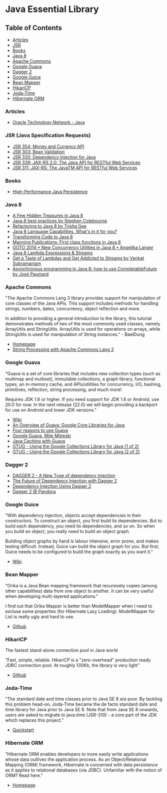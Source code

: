 # Java Essential Library

## Table of Contents

- [Articles](#articles)
- [JSR](#jsr-java-specification-requests)
- [Books](#books)
- [Java 8](#java-8)
- [Apache Commons](#apache-commons)
- [Google Guava](#google-guava)
- [Dagger 2](#dagger-2)
- [Google Guice](#google-guice)
- [Bean Mapper](#bean-mapper)
- [HikariCP](#hikaricp)
- [Joda-Time](#joda-time)
- [Hibernate ORM](#hibernate-orm)

### Articles

- [Oracle Technology Network - Java](http://www.oracle.com/technetwork/articles/java/index.html)

### JSR (Java Specification Requests)

- [JSR 354: Money and Currency API](https://jcp.org/en/jsr/detail?id=354)
- [JSR 303: Bean Validation](https://jcp.org/en/jsr/detail?id=303)
- [JSR 330: Dependency Injection for Java](https://www.jcp.org/en/jsr/detail?id=330)
- [JSR 339: JAX-RS 2.0: The Java API for RESTful Web Services](https://jcp.org/en/jsr/detail?id=339)
- [JSR 311: JAX-RS: The JavaTM API for RESTful Web Services](https://jcp.org/en/jsr/detail?id=311)

### Books

- [High-Performance Java Persistence](https://leanpub.com/high-performance-java-persistence)

### Java 8
- [A Few Hidden Treasures in Java 8](https://www.youtube.com/watch?v=GphO9fWhlAg)
- [Java 8 best practices by Stephen Colebourne](https://www.youtube.com/watch?v=wOks4LW6I24)
- [Refactoring to Java 8 by Trisha Gee](https://www.youtube.com/watch?v=NcetKbGayZY)
- [Java 8 Language Capabilities, What's in it for you?](https://www.youtube.com/watch?v=j9nj5dTo54Q)
- [Transforming Code to Java 8](https://www.youtube.com/watch?v=wk3WLaR2V2U)
- [Manning Publications: First class functions in Java 8](https://www.youtube.com/watch?v=gDTzlfjMe98)
- [GOTO 2014 • New Concurrency Utilities in Java 8 • Angelika Langer](https://www.youtube.com/watch?v=Q_0_1mKTlnY)
- [Java 8 Lambda Expressions & Streams](https://www.youtube.com/watch?v=8pDm_kH4YKY)
- [Get a Taste of Lambdas and Get Addicted to Streams by Venkat Subramaniam](https://www.youtube.com/watch?v=1OpAgZvYXLQ)
- [Asynchronous programming in Java 8: how to use CompletableFuture by José Paumard](https://www.youtube.com/watch?v=HdnHmbFg_hw)

### Apache Commons

"The Apache Commons Lang 3 library provides support for manipulation of core classes of the Java APIs. This support includes methods for handling strings, numbers, dates, concurrency, object reflection and more.

In addition to providing a general introduction to the library, this tutorial demonstrates methods of two of the most commonly used classes, namely ArrayUtils and StringUtils. ArrayUtils is used for operations on arrays, while StringUtils is used for manipulation of String instances." - BaelDung

- [Homepage](https://commons.apache.org/proper/commons-lang/)
- [String Processing with Apache Commons Lang 3](http://www.baeldung.com/string-processing-commons-lang)

### Google Guava

"Guava is a set of core libraries that includes new collection types (such as multimap and multiset), immutable collections, a graph library, functional types, an in-memory cache, and APIs/utilities for concurrency, I/O, hashing, primitives, reflection, string processing, and much more!

Requires JDK 1.8 or higher. If you need support for JDK 1.6 or Android, use 20.0 for now. In the next release (22.0) we will begin providing a backport for use on Android and lower JDK versions."

- [Wiki](https://github.com/google/guava/wiki)
- [An Overview of Guava: Google Core Libraries for Java](https://www.youtube.com/watch?v=MFEJll-wU7Q)
- [Four reasons to use Guava](https://www.youtube.com/watch?v=r8seIn7NZQw)
- [Google Guava, Mite Mitreski](https://www.youtube.com/watch?v=96R9I1i0AM4)
- [Java Caching with Guava](https://www.youtube.com/watch?v=keqKDhGIJZ8)
- [GTUG - Using the Google Collections Library for Java (1 of 2)](https://www.youtube.com/watch?v=ZeO_J2OcHYM)
- [GTUG - Using the Google Collections Library for Java (2 of 2)](https://www.youtube.com/watch?v=9ni_KEkHfto)

### Dagger 2

- [DAGGER 2 - A New Type of dependency injection](https://www.youtube.com/watch?v=oK_XtfXPkqw)
- [The Future of Dependency Injection with Dagger 2](https://www.youtube.com/watch?v=plK0zyRLIP8)
- [Dependency Injection Using Dagger 2](https://www.youtube.com/watch?v=cA4iEmWuSB8)
- [Dagger 2 @ Pandora](https://www.youtube.com/watch?v=wInzJ76uWTQ)

### Google Guice

"With dependency injection, objects accept dependencies in their constructors. To construct an object, you first build its dependencies. But to build each dependency, you need its dependencies, and so on. So when you build an object, you really need to build an object graph.

Building object graphs by hand is labour intensive, error prone, and makes testing difficult. Instead, Guice can build the object graph for you. But first, Guice needs to be configured to build the graph exactly as you want it."

- [Wiki](https://github.com/google/guice/wiki/GettingStarted)

### Bean Mapper

"Orika is a Java Bean mapping framework that recursively copies (among other capabilities) data from one object to another. It can be very useful when developing multi-layered applications."

I find out that Orika Mapper is better than ModelMapper when I need to excluse some properties (for Hibernate Lazy Loading). ModelMapper for List is really ugly and hard to use.

- [Github](https://github.com/orika-mapper/orika)

### HikariCP

The fastest stand-alone connection pool in Java world

"Fast, simple, reliable. HikariCP is a "zero-overhead" production ready JDBC connection pool. At roughly 130Kb, the library is very light"

- [Github](https://github.com/brettwooldridge/HikariCP)

### Joda-Time

"The standard date and time classes prior to Java SE 8 are poor. By tackling this problem head-on, Joda-Time became the de facto standard date and time library for Java prior to Java SE 8. Note that from Java SE 8 onwards, users are asked to migrate to java.time (JSR-310) - a core part of the JDK which replaces this project."

- [Quickstart](http://www.joda.org/joda-time/quickstart.html)

### Hibernate ORM

"Hibernate ORM enables developers to more easily write applications whose data outlives the application process. As an Object/Relational Mapping (ORM) framework, Hibernate is concerned with data persistence as it applies to relational databases (via JDBC). Unfamiliar with the notion of ORM? Read here."

- [Homepage](http://hibernate.org/orm/)
